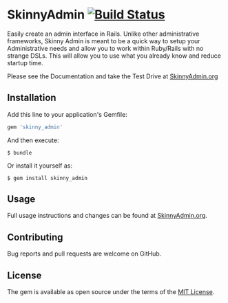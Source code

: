 # SkinnyAdmin [![Build Status](https://travis-ci.org/johnnypaper/skinny_admin.svg?branch=master)](https://travis-ci.org/johnnypaper/skinny_admin)

Easily create an admin interface in Rails.  Unlike other administrative frameworks, Skinny Admin is meant
to be a quick way to setup your Administrative needs and allow you to work within Ruby/Rails with
no strange DSLs.  This will allow you to use what you already know and reduce startup time.

Please see the Documentation and take the Test Drive at [SkinnyAdmin.org](https://skinnyadmin.org)

## Installation

Add this line to your application's Gemfile:

```ruby
gem 'skinny_admin'
```

And then execute:

    $ bundle

Or install it yourself as:

    $ gem install skinny_admin

## Usage

Full usage instructions and changes can be found at [SkinnyAdmin.org](https://skinnyadmin.org).

## Contributing

Bug reports and pull requests are welcome on GitHub.

## License

The gem is available as open source under the terms of the [MIT License](http://opensource.org/licenses/MIT).

